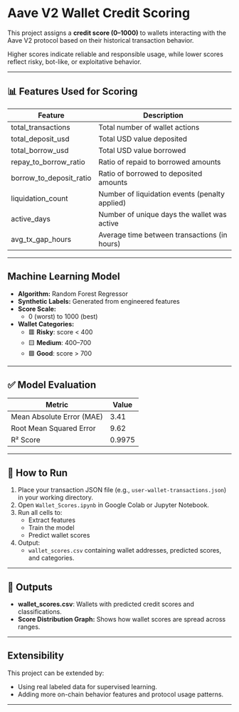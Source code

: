 #  Aave V2 Wallet Credit Scoring

This project assigns a **credit score (0–1000)** to wallets interacting with the Aave V2 protocol based on their historical transaction behavior.

Higher scores indicate reliable and responsible usage, while lower scores reflect risky, bot-like, or exploitative behavior.

---

## 📊 Features Used for Scoring

| Feature                     | Description                                         |
|------------------------------|-----------------------------------------------------|
| total_transactions           | Total number of wallet actions                     |
| total_deposit_usd            | Total USD value deposited                          |
| total_borrow_usd             | Total USD value borrowed                           |
| repay_to_borrow_ratio        | Ratio of repaid to borrowed amounts                |
| borrow_to_deposit_ratio      | Ratio of borrowed to deposited amounts             |
| liquidation_count            | Number of liquidation events (penalty applied)     |
| active_days                  | Number of unique days the wallet was active        |
| avg_tx_gap_hours             | Average time between transactions (in hours)       |

---

##  Machine Learning Model

- **Algorithm:** Random Forest Regressor
- **Synthetic Labels:** Generated from engineered features
- **Score Scale:**  
  - 0 (worst) to 1000 (best)
- **Wallet Categories:**  
  - 🟥 **Risky**: score < 400  
  - 🟨 **Medium**: 400–700  
  - 🟩 **Good**: score > 700  

---

## ✅ Model Evaluation

| Metric                     | Value    |
|-----------------------------|----------|
| Mean Absolute Error (MAE)   | 3.41     |
| Root Mean Squared Error     | 9.62     |
| R² Score                    | 0.9975   |

---

## 🚀 How to Run

1. Place your transaction JSON file (e.g., `user-wallet-transactions.json`) in your working directory.
2. Open `Wallet_Scores.ipynb` in Google Colab or Jupyter Notebook.
3. Run all cells to:
   - Extract features
   - Train the model
   - Predict wallet scores
4. Output:
   - `wallet_scores.csv` containing wallet addresses, predicted scores, and categories.

---

## 📂 Outputs

- **wallet_scores.csv**: Wallets with predicted credit scores and classifications.
- **Score Distribution Graph:** Shows how wallet scores are spread across ranges.

---

##  Extensibility

This project can be extended by:
- Using real labeled data for supervised learning.
- Adding more on-chain behavior features and protocol usage patterns.

---


